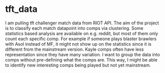 # tft_data
I am pulling tft challenger match data from RIOT API. The aim of the project is to classify each match datapoint into comps via clustering. Some statistics based analysis are available on e.g. reddit, but most of them only count each specific comp. For example if someone plays blaster brawlers with Asol instead of MF, it might not show up on the statistics since it is different from the mainstream version. Kayle comps often have less representation since they have many variation. I want to group the data into comps without pre-defining what the comps are. This way, I might be able to identify new interesting comps being played but not yet mainstream. 

